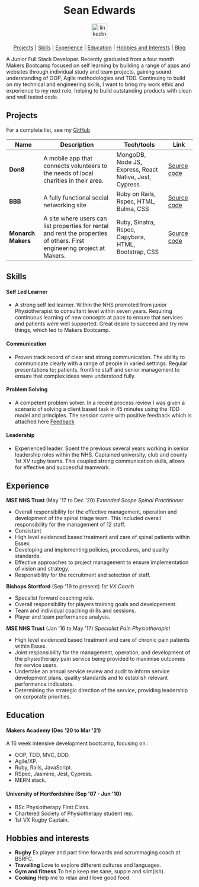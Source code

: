 <div align="center">

# Sean Edwards

<a href="https://www.linkedin.com/in/sean-edwards-654a09195/">
<img src="https://www.iconfinder.com/data/icons/free-social-icons/67/linkedin_circle_color-512.png" alt="linkedin" hspace="50" height="42" width="42"></a>

[Projects](#projects) | [Skills](#skills) | [Experience](#experience) | [Education](#education) | [Hobbies and Interests](#hobbies-and-interests) | [Blog](https://medium.com/@seantedwards)

</div>

A Junior Full Stack Developer. Recently graduated from a four month Makers Bootcamp focused on self learning by building a range of apps and websites through individual study and team projects, gaining sound understanding of OOP, Agile methodologies and TDD. Continuing to build on my technical and engineering skills, I want to bring my work ethic and experience to my next role, helping to build outstanding products with clean and well tested code.

## Projects

For a complete list, see my [GitHub](https://github.com/bear99a9)

| Name               | Description                                                                                                               | Tech/tools                                             | Link                                                        |
| ------------------ | ------------------------------------------------------------------------------------------------------------------------- | ------------------------------------------------------ | ----------------------------------------------------------- |
| **Don8**           | A mobile app that connects volunteers to the needs of local charities in their area.                                      | MongoDB, Node JS, Express, React Native, Jest, Cypress | [Source code](https://github.com/bear99a9/don8)             |
| **BBB**            | A fully functional social networking site                                                                                 | Ruby on Rails, Rspec, HTML, Bulma, CSS                 | [Source code](https://github.com/bear99a9/acebook-BBB)      |
| **Monarch Makers** | A site where users can list properties for rental and rent the properties of others. First engineering project at Makers. | Ruby, Sinatra, Rspec, Capybara, HTML, Bootstrap, CSS   | [Source code](https://github.com/bear99a9/monarchmakersbnb) |

## Skills

#### Self Led Learner

- A strong self led learner. Within the NHS promoted from junior Physiotherapist to consultant level within seven years. Requiring continuous learning of new concepts at pace to ensure that services and patients were well supported. Great desire to succeed and try new things, which led to Makers Bootcamp.

#### Communication

- Proven track record of clear and strong communication. The ability to communicate clearly with a range of people in varied settings. Regular presentations to; patients, frontline staff and senior management to ensure that complex ideas were understood fully.

#### Problem Solving

- A competent problem solver. In a recent process review I was given a scenario of solving a client based task in 45 minutes using the TDD model and principles. The session came with positive feedback which is attached here [Feedback](https://github.com/bear99a9/CV/blob/master/2021-03-01-Red%20Weezing%2068-feedback.pdf)

#### Leadership

- Experienced leader. Spent the previous several years working in senior leadership roles within the NHS. Captained university, club and county 1st XV rugby teams. This coupled strong communication skills, allows for effective and successful teamwork.

## Experience

**MSE NHS Trust** (May '17 to Dec '20)
_Extended Scope Spinal Practitioner_

- Overall responsibility for the effective management, operation and development of the spinal triage team. This included overall responsibility for the management of 12 staff.
- Consistant
- High level evidenced based treatment and care of spinal patients within Essex.
- Developing and implementing policies, procedures, and quality standards.
- Effective approaches to project management to ensure implementation of vision and strategy.
- Responsibility for the recruitment and selection of staff.

**Bishops Stortford** (Sep '19 to present)
_1st VX Coach_

- Specalist forward coaching role.
- Overall responsibility for players training goals and developement.
- Team and individual coaching drills and sessions.
- Player and team performance analysis.

**MSE NHS Trust** (Jan '16 to May '17)
_Specialist Pain Physiotherapist_

- High level evidenced based treatment and care of chronic pain patients within Essex.
- Joint responsibility for the management, operation, and development of the physiotherapy pain service being provided to maximise outcomes for service users.
- Undertake an annual service review and audit to inform service development plans, quality standards and to establish relevant performance indicators.
- Determining the strategic direction of the service, providing leadership on corporate priorities.

## Education

#### Makers Academy (Dec '20 to Mar '21)

A 16 week intensive development bootcamp, focusing on :

- OOP, TDD, MVC, DDD.
- Agile/XP.
- Ruby, Rails, JavaScript.
- RSpec, Jasmine, Jest, Cypress.
- MERN stack.

#### University of Hertfordshire (Sep '07 - Jun '10)

- BSc Physiotherapy First Class.
- Chartered Society of Physiotherapy student rep.
- 1st VX Rugby Captain.

## Hobbies and interests

- **Rugby** Ex player and part time forwards and scrummaging coach at BSRFC.
- **Travelling** Love to explore different cultures and languages.
- **Gym and fitness** To help keep me sane, supple and slim(ish).
- **Cooking** Help me to relax and I love good food.
